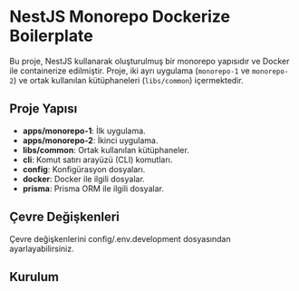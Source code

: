 # NestJS Monorepo Dockerize Boilerplate

Bu proje, NestJS kullanarak oluşturulmuş bir monorepo yapısıdır ve Docker ile containerize edilmiştir. Proje, iki ayrı uygulama (`monorepo-1` ve `monorepo-2`) ve ortak kullanılan kütüphaneleri (`libs/common`) içermektedir.

## Proje Yapısı

- **apps/monorepo-1**: İlk uygulama.
- **apps/monorepo-2**: İkinci uygulama.
- **libs/common**: Ortak kullanılan kütüphaneler.
- **cli**: Komut satırı arayüzü (CLI) komutları.
- **config**: Konfigürasyon dosyaları.
- **docker**: Docker ile ilgili dosyalar.
- **prisma**: Prisma ORM ile ilgili dosyalar.

## Çevre Değişkenleri

Çevre değişkenlerini config/.env.development dosyasından ayarlayabilirsiniz.

## Kurulum
